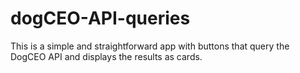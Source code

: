 # dogCEO-API-queries
This is a simple and straightforward app with buttons that query the DogCEO API and displays the results as cards.
